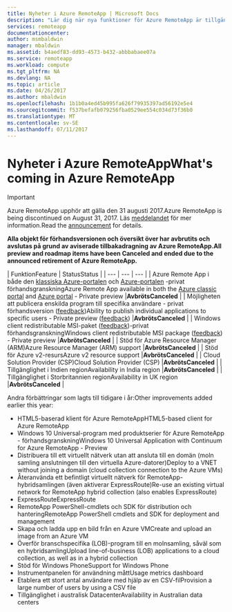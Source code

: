```yaml
---
title: Nyheter i Azure RemoteApp | Microsoft Docs
description: "Lär dig när nya funktioner för Azure RemoteApp är tillgängliga"
services: remoteapp
documentationcenter: 
author: msmbaldwin
manager: mbaldwin
ms.assetid: b4aedf83-dd93-4573-b432-abbbabaee07a
ms.service: remoteapp
ms.workload: compute
ms.tgt_pltfrm: NA
ms.devlang: NA
ms.topic: article
ms.date: 04/26/2017
ms.author: mbaldwin
ms.openlocfilehash: 1b1b0a4ed45b995fa626f79935397ad56192e5e4
ms.sourcegitcommit: f537befafb079256fba0529ee554c034d73f36b0
ms.translationtype: MT
ms.contentlocale: sv-SE
ms.lasthandoff: 07/11/2017
---
```

# <a name="whats-coming-in-azure-remoteapp"></a><span data-ttu-id="a7798-103">Nyheter i Azure RemoteApp</span><span class="sxs-lookup"><span data-stu-id="a7798-103">What's coming in Azure RemoteApp</span></span>
> [!IMPORTANT]
> <span data-ttu-id="a7798-104">Azure RemoteApp upphör att gälla den 31 augusti 2017.</span><span class="sxs-lookup"><span data-stu-id="a7798-104">Azure RemoteApp is being discontinued on August 31, 2017.</span></span> <span data-ttu-id="a7798-105">Läs [meddelandet](https://go.microsoft.com/fwlink/?linkid=821148) för mer information.</span><span class="sxs-lookup"><span data-stu-id="a7798-105">Read the [announcement](https://go.microsoft.com/fwlink/?linkid=821148) for details.</span></span>
> 
> 

<span data-ttu-id="a7798-106">**Alla objekt för förhandsversionen och översikt över har avbrutits och avslutas på grund av aviserade tillbakadragning av Azure RemoteApp.**</span><span class="sxs-lookup"><span data-stu-id="a7798-106">**All preview and roadmap items have been Canceled and ended due to the announced retirement of Azure RemoteApp.**</span></span>

| <span data-ttu-id="a7798-107">Funktion</span><span class="sxs-lookup"><span data-stu-id="a7798-107">Feature</span></span> | <span data-ttu-id="a7798-108">Status</span><span class="sxs-lookup"><span data-stu-id="a7798-108">Status</span></span> |
| --- | --- | --- |
| <span data-ttu-id="a7798-109">Azure Remote App i både den [klassiska Azure-portalen](http://manage.windowsazure.com) och [Azure-portalen](https://portal.azure.com) -privat förhandsgranskning</span><span class="sxs-lookup"><span data-stu-id="a7798-109">Azure Remote App available in both the [Azure classic portal](http://manage.windowsazure.com) and [Azure portal](https://portal.azure.com) - Private preview</span></span> |<span data-ttu-id="a7798-110">**Avbröts**</span><span class="sxs-lookup"><span data-stu-id="a7798-110">**Canceled**</span></span> |
| <span data-ttu-id="a7798-111">Möjligheten att publicera enskilda program till specifika användare - privat förhandsversion ([feedback](https://feedback.azure.com/forums/247748-azure-remoteapp/suggestions/6067043-allow-the-ability-to-publish-specific-apps-to-spec/))</span><span class="sxs-lookup"><span data-stu-id="a7798-111">Ability to publish individual applications to specific users - Private preview ([feedback](https://feedback.azure.com/forums/247748-azure-remoteapp/suggestions/6067043-allow-the-ability-to-publish-specific-apps-to-spec/))</span></span> |<span data-ttu-id="a7798-112">**Avbröts**</span><span class="sxs-lookup"><span data-stu-id="a7798-112">**Canceled**</span></span> |
| <span data-ttu-id="a7798-113">Windows client redistributable MSI-paket ([feedback](https://feedback.azure.com/forums/247748-azure-remoteapp/suggestions/6627191-client-deployment-provide-an-msi-package-to-allo/))-privat förhandsgranskning</span><span class="sxs-lookup"><span data-stu-id="a7798-113">Windows client redistributable MSI package ([feedback](https://feedback.azure.com/forums/247748-azure-remoteapp/suggestions/6627191-client-deployment-provide-an-msi-package-to-allo/)) - Private preview</span></span> |<span data-ttu-id="a7798-114">**Avbröts**</span><span class="sxs-lookup"><span data-stu-id="a7798-114">**Canceled**</span></span> |
| <span data-ttu-id="a7798-115">Stöd för Azure Resource Manager (ARM)</span><span class="sxs-lookup"><span data-stu-id="a7798-115">Azure Resource Manager (ARM) support</span></span> |<span data-ttu-id="a7798-116">**Avbröts**</span><span class="sxs-lookup"><span data-stu-id="a7798-116">**Canceled**</span></span> |
| <span data-ttu-id="a7798-117">Stöd för Azure v2-resurs</span><span class="sxs-lookup"><span data-stu-id="a7798-117">Azure v2 resource support</span></span> |<span data-ttu-id="a7798-118">**Avbröts**</span><span class="sxs-lookup"><span data-stu-id="a7798-118">**Canceled**</span></span> |
| <span data-ttu-id="a7798-119">Cloud Solution Provider (CSP)</span><span class="sxs-lookup"><span data-stu-id="a7798-119">Cloud Solution Provider (CSP)</span></span> |<span data-ttu-id="a7798-120">**Avbröts**</span><span class="sxs-lookup"><span data-stu-id="a7798-120">**Canceled**</span></span> |
| <span data-ttu-id="a7798-121">Tillgänglighet i Indien region</span><span class="sxs-lookup"><span data-stu-id="a7798-121">Availability in India region</span></span> |<span data-ttu-id="a7798-122">**Avbröts**</span><span class="sxs-lookup"><span data-stu-id="a7798-122">**Canceled**</span></span> |
| <span data-ttu-id="a7798-123">Tillgänglighet i Storbritannien region</span><span class="sxs-lookup"><span data-stu-id="a7798-123">Availability in UK region</span></span> |<span data-ttu-id="a7798-124">**Avbröts**</span><span class="sxs-lookup"><span data-stu-id="a7798-124">**Canceled**</span></span> |

<span data-ttu-id="a7798-125">Andra förbättringar som lagts till tidigare i år:</span><span class="sxs-lookup"><span data-stu-id="a7798-125">Other improvements added earlier this year:</span></span>

* <span data-ttu-id="a7798-126">HTML5-baserad klient för Azure RemoteApp</span><span class="sxs-lookup"><span data-stu-id="a7798-126">HTML5-based client for Azure RemoteApp</span></span>
* <span data-ttu-id="a7798-127">Windows 10 Universal-program med produktserier för Azure RemoteApp - förhandsgranskning</span><span class="sxs-lookup"><span data-stu-id="a7798-127">Windows 10 Universal Application with Continuum for Azure RemoteApp - Preview</span></span>
* <span data-ttu-id="a7798-128">Distribuera till ett virtuellt nätverk utan att ansluta till en domän (moln samling anslutningen till den virtuella Azure-datorer)</span><span class="sxs-lookup"><span data-stu-id="a7798-128">Deploy to a VNET without joining a domain (cloud collection connection to the Azure VMs)</span></span>
* <span data-ttu-id="a7798-129">Återanvända ett befintligt virtuellt nätverk för RemoteApp-hybridsamlingen (även aktiverar ExpressRoute)</span><span class="sxs-lookup"><span data-stu-id="a7798-129">Re-use an existing virtual network for RemoteApp hybrid collection (also enables ExpressRoute)</span></span>
* <span data-ttu-id="a7798-130">ExpressRoute</span><span class="sxs-lookup"><span data-stu-id="a7798-130">ExpressRoute</span></span>
* <span data-ttu-id="a7798-131">RemoteApp PowerShell-cmdlets och SDK för distribution och hantering</span><span class="sxs-lookup"><span data-stu-id="a7798-131">RemoteApp PowerShell cmdlets and SDK for deployment and management</span></span>
* <span data-ttu-id="a7798-132">Skapa och ladda upp en bild från en Azure VM</span><span class="sxs-lookup"><span data-stu-id="a7798-132">Create and upload an image from an Azure VM</span></span>
* <span data-ttu-id="a7798-133">Överför branschspecifika (LOB)-program till en molnsamling, såväl som en hybridsamling</span><span class="sxs-lookup"><span data-stu-id="a7798-133">Upload line-of-business (LOB) applications to a cloud collection, as well as in a hybrid collection</span></span>
* <span data-ttu-id="a7798-134">Stöd för Windows Phone</span><span class="sxs-lookup"><span data-stu-id="a7798-134">Support for Windows Phone</span></span>
* <span data-ttu-id="a7798-135">Instrumentpanelen för användning mått</span><span class="sxs-lookup"><span data-stu-id="a7798-135">Usage metrics dashboard</span></span>
* <span data-ttu-id="a7798-136">Etablera ett stort antal användare med hjälp av en CSV-fil</span><span class="sxs-lookup"><span data-stu-id="a7798-136">Provision a large number of users by using a CSV file</span></span>
* <span data-ttu-id="a7798-137">Tillgänglighet i australisk Datacenter</span><span class="sxs-lookup"><span data-stu-id="a7798-137">Availability in Australian data centers</span></span>


